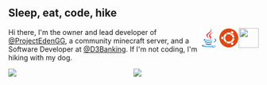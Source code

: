 ## Sleep, eat, code, hike

<img src="https://static.wikia.nocookie.net/minecraft/images/f/fe/GrassNew.png/revision/latest/scale-to-width-down/40" width="40" height="40" align="right"/>
<img src="https://raw.githubusercontent.com/devicons/devicon/master/icons/ubuntu/ubuntu-plain.svg" alt="bootstrap" width="40" height="40" align="right"/>
<img src="https://raw.githubusercontent.com/devicons/devicon/master/icons/java/java-original.svg" alt="bootstrap" width="40" height="40" align="right"/>

Hi there, I'm the owner and lead developer of [@ProjectEdenGG](https://github.com/ProjectEdenGG), a community minecraft server, and a Software Developer at [@D3Banking](https://github.com/LodoSoftware). If I'm not coding, I'm hiking with my dog.

<img align="right" width="50%" src="https://github-readme-stats.vercel.app/api/wakatime?username=GriffinCodes&layout=compact&bg_color=00000000&text_color=858585&title_color=915bf5&hide_border=true&custom_title=Weekly%20Stats" />

<img align="left" width="45%" src="https://github-readme-stats.vercel.app/api?username=GriffinCodes&show_icons=true&theme=radical&custom_title=GitHub%20Stats&bg_color=00000000&text_color=858585&title_color=915bf5&hide_border=true&disable_animations=true" />
